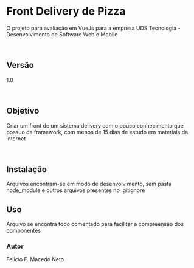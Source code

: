 <h1>Front Delivery de Pizza</h1>
<p>O projeto para avaliação em VueJs para a empresa UDS Tecnologia - Desenvolvimento de Software Web e Mobile</p>
<br>
<h2>Versão</h2>
<p>1.0<p>
<br>
<h2>Objetivo</h2>
<p>Criar um front de um sistema delivery com o pouco conhecimento que possuo da framework, com menos de 15 dias de estudo em materiais da internet</p>
<br>
<h2>Instalação</h2>
<p>Arquivos encontram-se em modo de desenvolvimento, sem pasta node_module e outros arquivos presentes no .gitignore</p.
<br>
<h2>Uso</h2>
<p>Arquivo se encontra todo comentado para facilitar a compreensão dos componentes</p>
<h3>Autor</h3>
<p>Felicio F. Macedo Neto</p>




